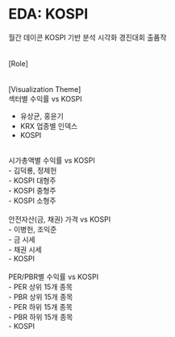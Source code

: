 # EDA: KOSPI<br/>
월간 데이콘 KOSPI 기반 분석 시각화 경진대회 출품작<br/>
<br/>
<br/>
[Role]<br/>
<br/>
<br/>
[Visualization Theme]<br/>
섹터별 수익률 vs KOSPI<br/>
- 유상균, 홍윤기<br/>
- KRX 업종별 인덱스<br/>
- KOSPI<br/>
<br/>
시가총액별 수익률 vs KOSPI<br/>
- 김덕룡, 정제헌<br/>
- KOSPI 대형주<br/>
- KOSPI 중형주<br/>
- KOSPI 소형주<br/>
<br/>
안전자산(금, 채권) 가격 vs KOSPI<br/>
- 이병헌, 조익준<br/>
- 금 시세<br/>
- 채권 시세<br/>
- KOSPI<br/>
<br/>
PER/PBR별 수익률 vs KOSPI<br/>
- PER 상위 15개 종목<br/>
- PBR 상위 15개 종목<br/>
- PER 하위 15개 종목<br/>
- PBR 하위 15개 종목<br/>
- KOSPI<br/>
